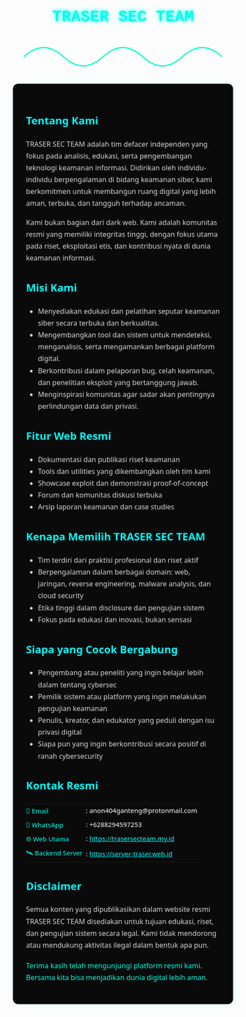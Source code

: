 <h1 align="center" style="font-family:'Courier New', monospace; color:#00ffe7; font-size:36px; text-shadow:0 0 10px #0ff;">
  TRASER SEC TEAM
</h1>

<div align="center">
  <svg viewBox="0 0 500 100" width="90%" height="100">
    <path d="M0,50 Q50,0 100,50 T200,50 T300,50 T400,50 T500,50" fill="transparent" stroke="#00ffcc" stroke-width="3">
      <animate attributeName="d" dur="4s" repeatCount="indefinite"
        values="
          M0,50 Q50,0 100,50 T200,50 T300,50 T400,50 T500,50;
          M0,50 Q50,100 100,50 T200,50 T300,50 T400,50 T500,50;
          M0,50 Q50,0 100,50 T200,50 T300,50 T400,50 T500,50" />
    </path>
  </svg>
</div>

<br>

<div style="color:#d4d4d4; font-family:'Segoe UI', sans-serif; line-height:1.7; font-size:16px; background:#0a0a0a; padding:30px; border-radius:12px; box-shadow:0 0 20px rgba(0,255,255,0.1);">

<h2 style="color:#00ffff;">Tentang Kami</h2>
<p>TRASER SEC TEAM adalah tim defacer independen yang fokus pada analisis, edukasi, serta pengembangan teknologi keamanan informasi. Didirikan oleh individu-individu berpengalaman di bidang keamanan siber, kami berkomitmen untuk membangun ruang digital yang lebih aman, terbuka, dan tangguh terhadap ancaman.</p>

<p>Kami bukan bagian dari dark web. Kami adalah komunitas resmi yang memiliki integritas tinggi, dengan fokus utama pada riset, eksploitasi etis, dan kontribusi nyata di dunia keamanan informasi.</p>

<h2 style="color:#00ffff;">Misi Kami</h2>
<ul>
  <li>Menyediakan edukasi dan pelatihan seputar keamanan siber secara terbuka dan berkualitas.</li>
  <li>Mengembangkan tool dan sistem untuk mendeteksi, menganalisis, serta mengamankan berbagai platform digital.</li>
  <li>Berkontribusi dalam pelaporan bug, celah keamanan, dan penelitian eksploit yang bertanggung jawab.</li>
  <li>Menginspirasi komunitas agar sadar akan pentingnya perlindungan data dan privasi.</li>
</ul>

<h2 style="color:#00ffff;">Fitur Web Resmi</h2>
<ul>
  <li>Dokumentasi dan publikasi riset keamanan</li>
  <li>Tools dan utilities yang dikembangkan oleh tim kami</li>
  <li>Showcase exploit dan demonstrasi proof-of-concept</li>
  <li>Forum dan komunitas diskusi terbuka</li>
  <li>Arsip laporan keamanan dan case studies</li>
</ul>

<h2 style="color:#00ffff;">Kenapa Memilih TRASER SEC TEAM</h2>
<ul>
  <li>Tim terdiri dari praktisi profesional dan riset aktif</li>
  <li>Berpengalaman dalam berbagai domain: web, jaringan, reverse engineering, malware analysis, dan cloud security</li>
  <li>Etika tinggi dalam disclosure dan pengujian sistem</li>
  <li>Fokus pada edukasi dan inovasi, bukan sensasi</li>
</ul>

<h2 style="color:#00ffff;">Siapa yang Cocok Bergabung</h2>
<ul>
  <li>Pengembang atau peneliti yang ingin belajar lebih dalam tentang cybersec</li>
  <li>Pemilik sistem atau platform yang ingin melakukan pengujian keamanan</li>
  <li>Penulis, kreator, dan edukator yang peduli dengan isu privasi digital</li>
  <li>Siapa pun yang ingin berkontribusi secara positif di ranah cybersecurity</li>
</ul>

<h2 style="color:#00ffff;">Kontak Resmi</h2>
<table style="width:100%; color:#ffffff; font-size:15px;">
  <tr>
    <td style="padding: 6px 0; color:#00ffee;">📧 Email</td>
    <td>: anon404ganteng@protonmail.com</td>
  </tr>
  <tr>
    <td style="padding: 6px 0; color:#00ffee;">📱 WhatsApp</td>
    <td>: +6288294597253</td>
  </tr>
  <tr>
    <td style="padding: 6px 0; color:#00ffee;">🌐 Web Utama</td>
    <td>: <a href="https://trasersecteam.my.id" style="color:#00ffff;">https://trasersecteam.my.id</a></td>
  </tr>
  <tr>
    <td style="padding: 6px 0; color:#00ffee;">🛰️ Backend Server</td>
    <td>: <a href="https://server-traser.web.id" style="color:#00ffff;">https://server-traser.web.id</a></td>
  </tr>
</table>

<h2 style="color:#00ffff;">Disclaimer</h2>
<p>Semua konten yang dipublikasikan dalam website resmi TRASER SEC TEAM disediakan untuk tujuan edukasi, riset, dan pengujian sistem secara legal. Kami tidak mendorong atau mendukung aktivitas ilegal dalam bentuk apa pun.</p>

<p style="margin-top:20px; color:#00ffe0;">Terima kasih telah mengunjungi platform resmi kami. Bersama kita bisa menjadikan dunia digital lebih aman.</p>

</div>
